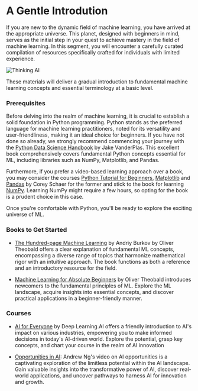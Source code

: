 # A Gentle Introdution

If you are new to the dynamic field of machine learning, you have arrived at the appropriate universe. This planet, designed with beginners in mind, serves as the initial step in your quest to achieve mastery in the field of machine learning. In this segment, you will encounter a carefully curated compilation of resources specifically crafted for individuals with limited experience. 

<img src="/assets/images/aiMeme.png" alt="Thinking AI"/>

These materials will deliver a gradual introduction to fundamental machine learning concepts and essential terminology at a basic level.

### Prerequisites

Before delving into the realm of machine learning, it is crucial to establish a solid foundation in Python programming. Python stands as the preferred language for machine learning practitioners, noted for its versatility and user-friendliness, making it an ideal choice for beginners. If you have not done so already, we strongly recommend commencing your journey with the [Python Data Science Handbook](https://jakevdp.github.io/PythonDataScienceHandbook/) by Jake VanderPlas. This excellent book comprehensively covers fundamental Python concepts essential for ML, including libraries such as NumPy, Matplotlib, and Pandas.

Furthermore, if you prefer a video-based learning approach over a book, you may consider the courses [Python Tutorial for Beginners](https://www.youtube.com/watch?v=YYXdXT2l-Gg&list=PL-osiE80TeTskrapNbzXhwoFUiLCjGgY7), [Matplotlib](https://www.youtube.com/watch?v=UO98lJQ3QGI&list=PL-osiE80TeTvipOqomVEeZ1HRrcEvtZB_) and [Pandas](https://www.youtube.com/watch?v=ZyhVh-qRZPA&list=PL-osiE80TeTsWmV9i9c58mdDCSskIFdDS) by Corey Schaer for the former and stick to the book for learning [NumPy](https://jakevdp.github.io/PythonDataScienceHandbook/#2.-Introduction-to-NumPy). Learning NumPy might require a few hours, so opting for the book is a prudent choice in this case.

Once you're comfortable with Python, you'll be ready to explore the exciting universe of ML.

### Books to Get Started

- [The Hundred-page Machine Learning](https://www.goodreads.com/book/show/43190851-the-hundred-page-machine-learning-book) by Andriy Burkov by Oliver Theobald offers a clear explanation of fundamental ML concepts, encompassing a diverse range of topics that harmonize mathematical rigor with an intuitive approach. The book functions as both a reference and an introductory resource for the field.

- [Machine Learning for Absolute Beginners](https://www.goodreads.com/book/show/34387820-machine-learning-for-absolute-beginners) by Oliver Theobald introduces newcomers to the fundamental principles of ML. Explore the ML landscape, acquire insights into essential concepts, and discover practical applications in a beginner-friendly manner.

### Courses

- [AI for Everyone](https://www.deeplearning.ai/courses/ai-for-everyone/) by Deep Learning.AI offers a friendly introduction to AI's impact on various industries, empowering you to make informed decisions in today's AI-driven world. Explore the potential, grasp key concepts, and chart your course in the realm of AI innovation

- [Opportunities in AI](https://www.youtube.com/watch?v=5p248yoa3oE&t=105s): Andrew Ng's video on AI opportunities is a captivating exploration of the limitless potential within the AI landscape. Gain valuable insights into the transformative power of AI, discover real-world applications, and uncover pathways to harness AI for innovation and growth.

